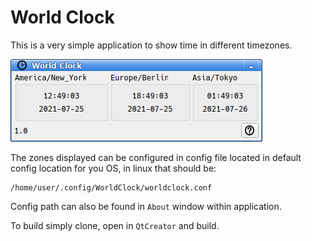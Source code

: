 # World Clock

This is a very simple application to show time in different timezones.

![World Clock](/images/worldclock.png?raw=true)

The zones displayed can be configured in config file located in default config location for you OS, in linux that should be:
```
/home/user/.config/WorldClock/worldclock.conf
```

Config path can also be found in `About` window within application.

To build simply clone, open in `QtCreator` and build.
